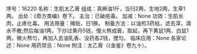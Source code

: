 序号：16220
名称：生肌太乙膏
组成：真麻油1斤，当归2两，生地2两，生草1两。
出处：《奇方类编》卷下。
主治：已破疮毒。
加减：None
功效：生肌长肉，止疼化毒。
用法用量：摊贴，日1换。
制备方法：以油煎3药枯，滤去滓，滴水不散;然后每油1两，下炒过黄丹5钱，慢火熬成膏，取起，再下黄鼠1两、白鼠1两，微火熬匀，再加入去油乳香、没药各2钱，搅匀。
临床应用：None
各家论述：None
用药禁忌：None
附注：太乙膏（《金鉴》卷九十）。

